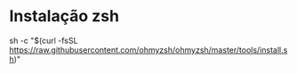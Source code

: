 
# Instalação zsh

  sh -c "$(curl -fsSL https://raw.githubusercontent.com/ohmyzsh/ohmyzsh/master/tools/install.sh)"
